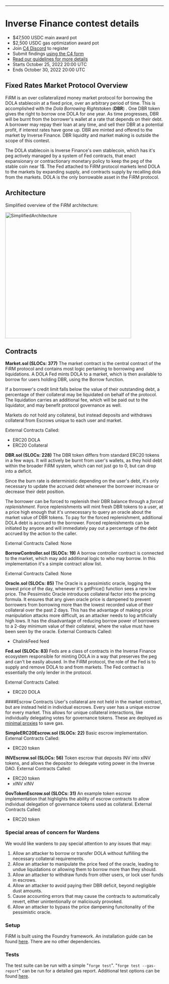 ---

# Inverse Finance contest details
- $47,500 USDC main award pot
- $2,500 USDC gas optimization award pot
- Join [C4 Discord](https://discord.gg/code4rena) to register
- Submit findings [using the C4 form](https://code4rena.com/contests/2022-10-inverse-finance-contest/submit)
- [Read our guidelines for more details](https://docs.code4rena.com/roles/wardens)
- Starts October 25, 2022 20:00 UTC
- Ends October 30, 2022 20:00 UTC


## Fixed Rates Market Protocol Overview
FiRM is an over collateralized money market protocol for borrowing the DOLA stablecoin at a fixed price, over an arbitrary period of time. This is accomplished with the *Dola Borrowing Rights*token  (**DBR**) .
One DBR token gives the right to borrow one DOLA for one year. As time progresses, DBR will be burnt from the borrower's wallet at a rate that depends on their debt. A borrower may repay their loan at any time, and sell their DBR at a potential profit, if interest rates have gone up. DBR are minted and offered to the market by Inverse Finance. DBR liquidity and market making is outside the scope of this contest.

The DOLA stablecoin is Inverse Finance's own stablecoin, which has it's peg actively managed by a system of Fed contracts, that enact expansionary or contractionary monetary policy to keep the peg of the stable coin near 1$. The Fed attached to FiRM protocol markets lend DOLA to the markets by expanding supply, and contracts supply by recalling dola from the markets. DOLA is the only borrowable asset in the FiRM protocol.
## Architecture
Simplified overview of the FiRM architecture:

<img width="400" alt="SimplifiedArchitecture" src="https://user-images.githubusercontent.com/85371239/197343588-ddc1925a-94e2-4b9e-a91f-79310e00c4fe.png">

## Contracts

**Market.sol (SLOCs: 377)**
The market contract is the central contract of the FiRM protocol and contains most logic pertaining to borrowing and liquidations. A DOLA Fed mints DOLA to a market, which is then available to borrow for users holding DBR, using the Borrow function.

If a borrower's credit limit falls below the value of their outstanding debt, a percentage of their collateral may be liquidated on behalf of the protocol. The liquidation carries an additional fee, which will be paid out to the liquidator, and may benefit protocol governance as well.

Markets do not hold any collateral, but instead deposits and withdraws collateral from Escrows unique to each user and market.

External Contracts Called:
- ERC20 DOLA
- ERC20 Collateral

**DBR.sol (SLOCs: 228)**
The DBR token differs from standard ERC20 tokens in a few ways. It will actively be burnt from user's wallets, as they hold debt within the broader FiRM system, which can not just go to 0, but can drop into a deficit.

Since the burn rate is deterministic depending on the user's debt, it's only necessary to update the accrued debt whenever the borrower increase or decrease their debt position.

The borrower can be forced to replenish their DBR balance through a *forced replenishment*. Force replenishments will mint fresh DBR tokens to a user, at a price high enough that it's unnecessary to  query an oracle about the market value of DBR tokens. To pay for the forced replenishment, additional DOLA debt is accrued to the borrower. Forced replenishments can be initiated by anyone and will immediately pay out  a percentage of the debt accrued by the action to the caller.

External Contracts Called: None

**BorrowController.sol (SLOCs: 19)**
A borrow controller contract is connected to the market, which may add additional logic to who may borrow. In this implementation it's a simple contract allow list.

External Contracts Called: None

**Oracle.sol (SLOCs: 85)**
The Oracle is a pessimistic oracle, logging the lowest price of the day, whenever it's getPrice() function sees a new low price.
The Pessimistic Oracle introduces collateral factor into the pricing formula. It ensures that any given oracle price is dampened to prevent borrowers from borrowing more than the lowest recorded value of their collateral over the past 2 days.
This has the advantage of making price manipulation attacks more difficult, as an attacker needs to log artificially high lows.
It has the disadvantage of reducing borrow power of borrowers to a 2-day minimum value of their collateral, where the value must have been seen by the oracle.
External Contracts Called:
- ChalinkFeed feed

**Fed.sol (SLOCs: 83)**
Feds are a class of contracts in the Inverse Finance ecosystem responsible for minting DOLA in a way that preserves the peg and can't be easily abused. In the FiRM protocol, the role of the Fed is to supply and remove DOLA to and from markets. The Fed contract is essentially the only lender in the protocol.

External Contracts Called:
- ERC20 DOLA


####Escrow Contracts
User's collateral are not held in the market contract, but are instead held in individual escrows. Every user has a unique escrow for every market. This allows for unique collateral interactions, like individually delegating votes for governance tokens. These are deployed as [minimal proxies](https://eips.ethereum.org/EIPS/eip-1167) to save gas. 

**SimpleERC20Escrow.sol (SLOCs: 22)**
Basic escrow implementation.
 External Contracts Called:
- ERC20 token
 
**INVEscrow.sol (SLOCs: 56)**
Token escrow that deposits INV into xINV tokens, and allows the depositor to delegate voting power in the Inverse DAO.
External Contracts Called:
- ERC20 token
- xINV xINV

**GovTokenEscrow.sol (SLOCs: 31)**
An example token escrow implementation that highlights the ability of escrow contracts to allow individual delegation of governance tokens used as collateral.
External Contracts Called:
- ERC20 token

### Special areas of concern for Wardens
We would like wardens to pay special attention to any issues that may:
1. Allow an attacker to borrow or transfer DOLA without fulfilling the necessary collateral requirements.
2. Allow an attacker to manipulate the price feed of the oracle, leading to undue liquidations or allowing them to borrow more than they should.
3. Allow an attacker to withdraw funds from other users, or lock user funds in escrows.
4. Allow an attacker to avoid paying their DBR deficit, beyond negligible dust amounts.
5. Cause accounting errors that may cause the contracts to automatically revert, either unintentionally or maliciously provoked.
6. Allow an attacker to bypass the price dampening funcitonality of the pessimistic oracle.

### Setup
FiRM is built using the Foundry framework. An installation guide can be found [here](https://book.getfoundry.sh/getting-started/installation). There are no other dependencies.
### Tests
The test suite can be run with a simple "`forge test`". "`forge test --gas-report`" can be run for a detailed gas report.  Additional test options can be found [here](https://book.getfoundry.sh/reference/forge/forge-test).
